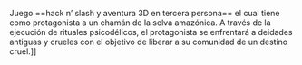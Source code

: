 
Juego ==hack n’ slash y aventura 3D en tercera persona== el cual tiene como protagonista a un chamán de la selva amazónica. A través de la ejecución de rituales psicodélicos, el protagonista se enfrentará a deidades antiguas y crueles con el objetivo de liberar a su comunidad de un destino cruel.]]

